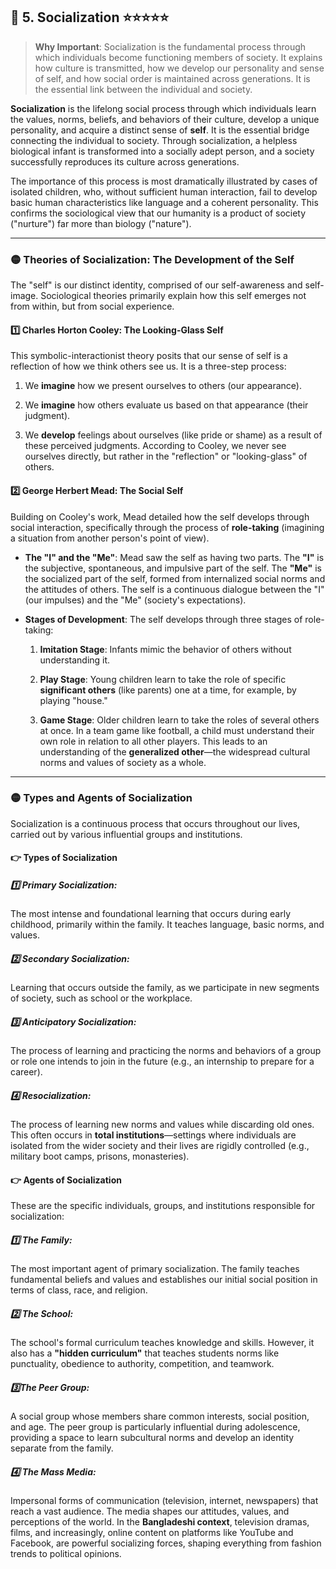 ## 📌  5. Socialization ⭐⭐⭐⭐⭐

> **Why Important**: Socialization is the fundamental process through which individuals become functioning members of society. It explains how culture is transmitted, how we develop our personality and sense of self, and how social order is maintained across generations. It is the essential link between the individual and society.

**Socialization** is the lifelong social process through which individuals learn the values, norms, beliefs, and behaviors of their culture, develop a unique personality, and acquire a distinct sense of **self**. It is the essential bridge connecting the individual to society. Through socialization, a helpless biological infant is transformed into a socially adept person, and a society successfully reproduces its culture across generations.

The importance of this process is most dramatically illustrated by cases of isolated children, who, without sufficient human interaction, fail to develop basic human characteristics like language and a coherent personality. This confirms the sociological view that our humanity is a product of society ("nurture") far more than biology ("nature").

---

### 🟡 Theories of Socialization: The Development of the Self

The "self" is our distinct identity, comprised of our self-awareness and self-image. Sociological theories primarily explain how this self emerges not from within, but from social experience.

#### 1️⃣ Charles Horton Cooley: The Looking-Glass Self
This symbolic-interactionist theory posits that our sense of self is a reflection of how we think others see us. It is a three-step process:

1. We **imagine** how we present ourselves to others (our appearance).
	
2. We **imagine** how others evaluate us based on that appearance (their judgment).
	
3. We **develop** feelings about ourselves (like pride or shame) as a result of these perceived judgments. According to Cooley, we never see ourselves directly, but rather in the "reflection" or "looking-glass" of others.
	
#### 2️⃣ George Herbert Mead: The Social Self 
Building on Cooley's work, Mead detailed how the self develops through social interaction, specifically through the process of **role-taking** (imagining a situation from another person's point of view).
    
- **The "I" and the "Me"**: Mead saw the self as having two parts. The **"I"** is the subjective, spontaneous, and impulsive part of the self. The **"Me"** is the socialized part of the self, formed from internalized social norms and the attitudes of others. The self is a continuous dialogue between the "I" (our impulses) and the "Me" (society's expectations).
	
- **Stages of Development**: The self develops through three stages of role-taking:
	
	1. **Imitation Stage**: Infants mimic the behavior of others without understanding it.
		
	2. **Play Stage**: Young children learn to take the role of specific **significant others** (like parents) one at a time, for example, by playing "house."
		
	3. **Game Stage**: Older children learn to take the roles of several others at once. In a team game like football, a child must understand their own role in relation to all other players. This leads to an understanding of the **generalized other**—the widespread cultural norms and values of society as a whole.
            

---

### 🟡 Types and Agents of Socialization

Socialization is a continuous process that occurs throughout our lives, carried out by various influential groups and institutions.

#### 👉 Types of Socialization

##### 1️⃣ Primary Socialization: 
The most intense and foundational learning that occurs during early childhood, primarily within the family. It teaches language, basic norms, and values.
    
##### 2️⃣ Secondary Socialization: 
Learning that occurs outside the family, as we participate in new segments of society, such as school or the workplace.
    
##### 3️⃣ Anticipatory Socialization: 
The process of learning and practicing the norms and behaviors of a group or role one intends to join in the future (e.g., an internship to prepare for a career).
    
##### 4️⃣ Resocialization: 
The process of learning new norms and values while discarding old ones. This often occurs in **total institutions**—settings where individuals are isolated from the wider society and their lives are rigidly controlled (e.g., military boot camps, prisons, monasteries).
    

#### 👉 Agents of Socialization

These are the specific individuals, groups, and institutions responsible for socialization:

##### 1️⃣ The Family: 
The most important agent of primary socialization. The family teaches fundamental beliefs and values and establishes our initial social position in terms of class, race, and religion.
    
##### 2️⃣ The School: 
The school's formal curriculum teaches knowledge and skills. However, it also has a **"hidden curriculum"** that teaches students norms like punctuality, obedience to authority, competition, and teamwork.
    
##### 3️⃣The Peer Group: 
A social group whose members share common interests, social position, and age. The peer group is particularly influential during adolescence, providing a space to learn subcultural norms and develop an identity separate from the family.
    
##### 4️⃣ The Mass Media: 
Impersonal forms of communication (television, internet, newspapers) that reach a vast audience. The media shapes our attitudes, values, and perceptions of the world. In the **Bangladeshi context**, television dramas, films, and increasingly, online content on platforms like YouTube and Facebook, are powerful socializing forces, shaping everything from fashion trends to political opinions.